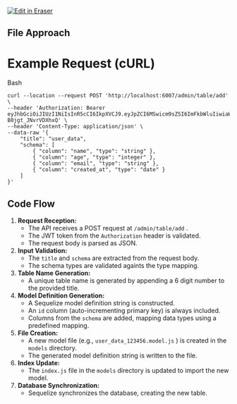 <p><a target="_blank" href="https://app.eraser.io/workspace/vSbLkfgXnjiUtpJ3NMzo" id="edit-in-eraser-github-link"><img alt="Edit in Eraser" src="https://firebasestorage.googleapis.com/v0/b/second-petal-295822.appspot.com/o/images%2Fgithub%2FOpen%20in%20Eraser.svg?alt=media&amp;token=968381c8-a7e7-472a-8ed6-4a6626da5501"></a></p>

## File Approach
# Example Request (cURL)
Bash

```
curl --location --request POST 'http://localhost:6007/admin/table/add' \
--header 'Authorization: Bearer eyJhbGciOiJIUzI1NiIsInR5cCI6IkpXVCJ9.eyJpZCI6MSwicm9sZSI6ImFkbWluIiwiaWF0IjoxNzQyMTkxNzIxLCJleHAiOjE3NDIyNzgxMjF9.g9Tgoqiokt4zj0GaLBXaVK4rvN-B0jgt_JNvrVDXhxQ' \
--header 'Content-Type: application/json' \
--data-raw '{
    "title": "user_data",
    "schema": [
        { "column": "name", "type": "string" },
        { "column": "age", "type": "integer" },
        { "column": "email", "type": "string" },
        { "column": "created_at", "type": "date" }
    ]
}'
```
## Code Flow
1. **Request Reception:**
    - The API receives a POST request at `/admin/table/add` .
    - The JWT token from the `Authorization`  header is validated.
    - The request body is parsed as JSON.
2. **Input Validation:**
    - The `title`  and `schema`  are extracted from the request body.
    - The schema types are validated againts the type mapping.
3. **Table Name Generation:**
    - A unique table name is generated by appending a 6 digit number to the provided title.
4. **Model Definition Generation:**
    - A Sequelize model definition string is constructed.
    - An `id`  column (auto-incrementing primary key) is always included.
    - Columns from the `schema`  are added, mapping data types using a predefined mapping.
5. **File Creation:**
    - A new model file (e.g., `user_data_123456.model.js` ) is created in the `models`  directory.
    - The generated model definition string is written to the file.
6. **Index Update:**
    - The `index.js`  file in the `models`  directory is updated to import the new model.
7. **Database Synchronization:**
    - Sequelize synchronizes the database, creating the new table.






<!--- Eraser file: https://app.eraser.io/workspace/vSbLkfgXnjiUtpJ3NMzo --->